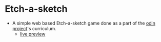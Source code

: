 # Etch-a-sketch
- A simple web based Etch-a-sketch game done as a part of the [odin project](https://www.theodinproject.com/lessons/foundations-etch-a-sketch)'s curriculum.
  - [live preview](https://mahmoodelsaayed.github.io/etch-a-sketch/)
